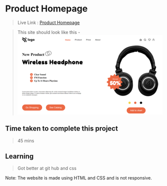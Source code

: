 # Product Homepage

>Live Link : [Product Homepage](https://google.com)

>This site should look like this - 
![Pic](https://raw.githubusercontent.com/aadepeng/product-homepage/main/Product%20HomePage.png)

## Time taken to complete this project 
>45 mins

## Learning 
>Got better at git hub and css

Note: The website is made using HTML and CSS and is not responsive.
